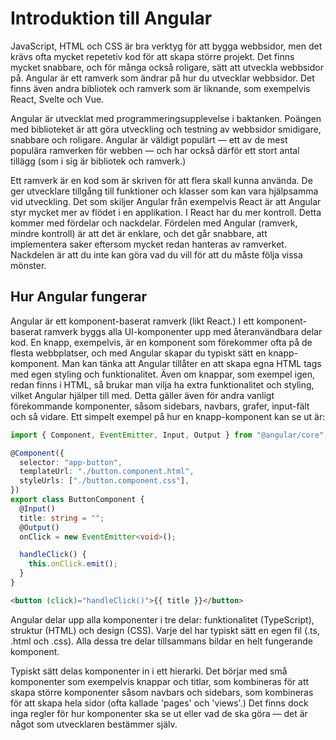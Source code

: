 # Introduktion till Angular

JavaScript, HTML och CSS är bra verktyg för att bygga webbsidor, men det krävs ofta mycket repetetiv kod för att skapa större projekt. Det finns mycket snabbare, och för många också roligare, sätt att utveckla webbsidor på. Angular är ett ramverk som ändrar på hur du utvecklar webbsidor. Det finns även andra bibliotek och ramverk som är liknande, som exempelvis React, Svelte och Vue.

Angular är utvecklat med programmeringsupplevelse i baktanken. Poängen med biblioteket är att göra utveckling och testning av webbsidor smidigare, snabbare och roligare. Angular är väldigt populärt &#8212; ett av de mest populära ramverken för webben &#8212; och har också därför ett stort antal tillägg (som i sig är bibliotek och ramverk.)

Ett ramverk är en kod som är skriven för att flera skall kunna använda. De ger utvecklare tillgång till funktioner och klasser som kan vara hjälpsamma vid utveckling. Det som skiljer Angular från exempelvis React är att Angular styr mycket mer av flödet i en applikation. I React har du mer kontroll. Detta kommer med fördelar och nackdelar. Fördelen med Angular (ramverk, mindre kontroll) är att det är enklare, och det går snabbare, att implementera saker eftersom mycket redan hanteras av ramverket. Nackdelen är att du inte kan göra vad du vill för att du måste följa vissa mönster.

## Hur Angular fungerar

Angular är ett komponent-baserat ramverk (likt React.) I ett komponent-baserat ramverk byggs alla UI-komponenter upp med återanvändbara delar kod. En knapp, exempelvis, är en komponent som förekommer ofta på de flesta webbplatser, och med Angular skapar du typiskt sätt en knapp-komponent. Man kan tänka att Angular tillåter en att skapa egna HTML tags med egen styling och funktionalitet. Även om knappar, som exempel igen, redan finns i HTML, så brukar man vilja ha extra funktionalitet och styling, vilket Angular hjälper till med. Detta gäller även för andra vanligt förekommande komponenter, såsom sidebars, navbars, grafer, input-fält och så vidare. Ett simpelt exempel på hur en knapp-komponent kan se ut är:

```typescript
import { Component, EventEmitter, Input, Output } from "@angular/core";

@Component({
  selector: "app-button",
  templateUrl: "./button.component.html",
  styleUrls: ["./button.component.css"],
})
export class ButtonComponent {
  @Input()
  title: string = "";
  @Output()
  onClick = new EventEmitter<void>();

  handleClick() {
    this.onClick.emit();
  }
}
```

```html
<button (click)="handleClick()">{{ title }}</button>
```

Angular delar upp alla komponenter i tre delar: funktionalitet (TypeScript), struktur (HTML) och design (CSS). Varje del har typiskt sätt en egen fil (.ts, .html och .css). Alla dessa tre delar tillsammans bildar en helt fungerande komponent.

Typiskt sätt delas komponenter in i ett hierarki. Det börjar med små komponenter som exempelvis knappar och titlar, som kombineras för att skapa större komponenter såsom navbars och sidebars, som kombineras för att skapa hela sidor (ofta kallade 'pages' och 'views'.) Det finns dock inga regler för hur komponenter ska se ut eller vad de ska göra &#8212; det är något som utvecklaren bestämmer själv.
